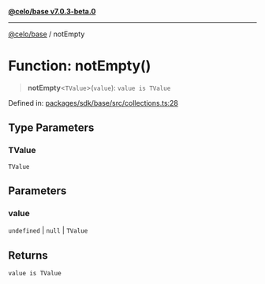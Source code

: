 [**@celo/base v7.0.3-beta.0**](../README.md)

***

[@celo/base](../README.md) / notEmpty

# Function: notEmpty()

> **notEmpty**\<`TValue`\>(`value`): `value is TValue`

Defined in: [packages/sdk/base/src/collections.ts:28](https://github.com/celo-org/developer-tooling/blob/master/packages/sdk/base/src/collections.ts#L28)

## Type Parameters

### TValue

`TValue`

## Parameters

### value

`undefined` | `null` | `TValue`

## Returns

`value is TValue`
